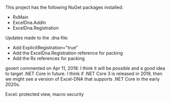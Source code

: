 ﻿This project has the following NuGet packages installed:
* RxMain
* ExcelDna.AddIn
* ExcelDna.Registration

Updates made to the .dna file:
* Add ExplicitRegistration="true"
* Add the ExcelDna.Registration reference for packing
* Add the Rx references for packing

 govert commented on Apr 11, 2018:  I think it will be possible and a good idea to target .NET Core in future.
  I think if .NET Core 3 is released in 2019, then we might see a version of Excel-DNA that supports .NET Core in the early 2020s.
 
 Excel: protected view, macro security

